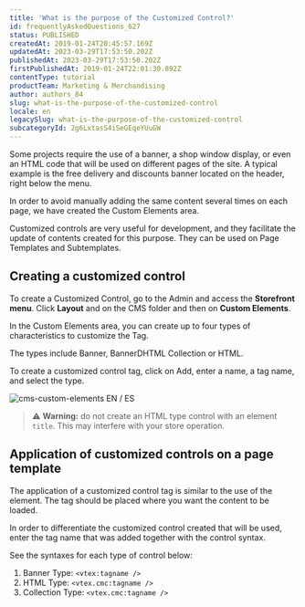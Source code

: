 ```yaml
---
title: 'What is the purpose of the Customized Control?'
id: frequentlyAskedQuestions_627
status: PUBLISHED
createdAt: 2019-01-24T20:45:57.169Z
updatedAt: 2023-03-29T17:53:50.202Z
publishedAt: 2023-03-29T17:53:50.202Z
firstPublishedAt: 2019-01-24T22:01:30.892Z
contentType: tutorial
productTeam: Marketing & Merchandising
author: authors_84
slug: what-is-the-purpose-of-the-customized-control
locale: en
legacySlug: what-is-the-purpose-of-the-customized-control
subcategoryId: 2g6LxtasS4iSeGEqeYUuGW
---
```


Some projects require the use of a banner, a shop window display, or even an HTML code that will be used on different pages of the site. A typical example is the free delivery and discounts banner located on the header, right below the menu.

In order to avoid manually adding the same content several times on each page, we have created the Custom Elements area.

Customized controls are very useful for development, and they facilitate the update of contents created for this purpose. They can be used on Page Templates and Subtemplates.

## Creating a customized control

To create a Customized Control, go to the Admin and access the **Storefront menu**. Click **Layout** and on the CMS folder and then on **Custom Elements**.

In the Custom Elements area, you can create up to four types of characteristics to customize the Tag.

The types include Banner, BannerDHTML Collection or HTML.

To create a customized control tag, click on Add, enter a name, a tag name, and select the type.

![cms-custom-elements EN / ES](//images.ctfassets.net/alneenqid6w5/6pGE6dFRJuawKcMWce0Gem/87bbe6dfb66e75a8402b4be8935eeb18/custom_elements_EN_E_ES.png)

>⚠️ **Warning:** do not create an HTML type control with an element `title`. This may interfere with your store operation.

## Application of customized controls on a page template

The application of a customized control tag is similar to the use of the element. The tag should be placed where you want the content to be loaded.

In order to differentiate the customized control created that will be used, enter the tag name that was added together with the control syntax.

See the syntaxes for each type of control below:

1. Banner Type: `<vtex:tagname />`
2. HTML Type: `<vtex.cmc:tagname />`
3. Collection Type: `<vtex.cmc:tagname />`
